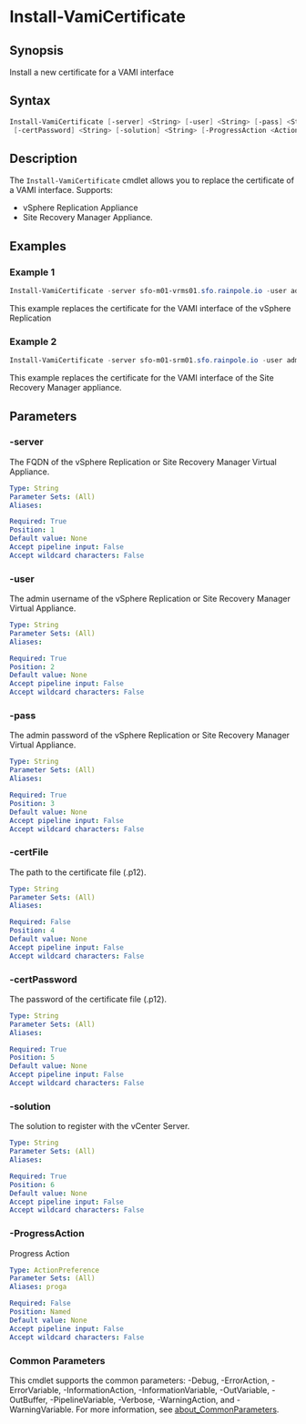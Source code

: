 # Install-VamiCertificate

## Synopsis

Install a new certificate for a VAMI interface

## Syntax

```powershell
Install-VamiCertificate [-server] <String> [-user] <String> [-pass] <String> [[-certFile] <String>]
 [-certPassword] <String> [-solution] <String> [-ProgressAction <ActionPreference>] [<CommonParameters>]
```

## Description

The `Install-VamiCertificate` cmdlet allows you to replace the certificate of a VAMI interface.
Supports:

- vSphere Replication Appliance
- Site Recovery Manager Appliance.

## Examples

### Example 1

```powershell
Install-VamiCertificate -server sfo-m01-vrms01.sfo.rainpole.io -user admin -pass VMw@re1! -certFile C:\Certs\sfo-m01-vrms01.4.p12 -certPassword VMw@re1! -solution VRMS
```

This example replaces the certificate for the VAMI interface of the vSphere Replication

### Example 2

```powershell
Install-VamiCertificate -server sfo-m01-srm01.sfo.rainpole.io -user admin -pass VMw@re1! -certFile C:\Certs\sfo-m01-vrms01.4.p12 -certPassword VMw@re1! -solution SRM
```

This example replaces the certificate for the VAMI interface of the Site Recovery Manager appliance.

## Parameters

### -server

The FQDN of the vSphere Replication or Site Recovery Manager Virtual Appliance.

```yaml
Type: String
Parameter Sets: (All)
Aliases:

Required: True
Position: 1
Default value: None
Accept pipeline input: False
Accept wildcard characters: False
```

### -user

The admin username of the vSphere Replication or Site Recovery Manager Virtual Appliance.

```yaml
Type: String
Parameter Sets: (All)
Aliases:

Required: True
Position: 2
Default value: None
Accept pipeline input: False
Accept wildcard characters: False
```

### -pass

The admin password of the vSphere Replication or Site Recovery Manager Virtual Appliance.

```yaml
Type: String
Parameter Sets: (All)
Aliases:

Required: True
Position: 3
Default value: None
Accept pipeline input: False
Accept wildcard characters: False
```

### -certFile

The path to the certificate file (.p12).

```yaml
Type: String
Parameter Sets: (All)
Aliases:

Required: False
Position: 4
Default value: None
Accept pipeline input: False
Accept wildcard characters: False
```

### -certPassword

The password of the certificate file (.p12).

```yaml
Type: String
Parameter Sets: (All)
Aliases:

Required: True
Position: 5
Default value: None
Accept pipeline input: False
Accept wildcard characters: False
```

### -solution

The solution to register with the vCenter Server.

```yaml
Type: String
Parameter Sets: (All)
Aliases:

Required: True
Position: 6
Default value: None
Accept pipeline input: False
Accept wildcard characters: False
```

### -ProgressAction

Progress Action

```yaml
Type: ActionPreference
Parameter Sets: (All)
Aliases: proga

Required: False
Position: Named
Default value: None
Accept pipeline input: False
Accept wildcard characters: False
```

### Common Parameters

This cmdlet supports the common parameters: -Debug, -ErrorAction, -ErrorVariable, -InformationAction, -InformationVariable, -OutVariable, -OutBuffer, -PipelineVariable, -Verbose, -WarningAction, and -WarningVariable. For more information, see [about_CommonParameters](http://go.microsoft.com/fwlink/?LinkID=113216).
